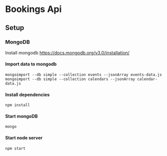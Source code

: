 # Bookings Api

## Setup

### MongoDB
Install mongodb https://docs.mongodb.org/v3.0/installation/

#### Import data to mongodb

```
mongoimport --db simple --collection events --jsonArray events-data.js
mongoimport --db simple --collection calendars --jsonArray calendar-data.js
```

#### Install dependencies

```
npm install
```

#### Start mongoDB

```
mongo
```

#### Start node server

```
npm start
```



